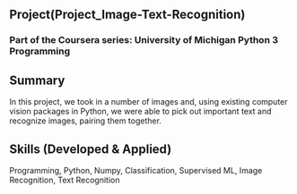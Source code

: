 ## Project(Project_Image-Text-Recognition)
### Part of the Coursera series: University of Michigan Python 3 Programming
    
## Summary
In this project, we took in a number of images and, using existing computer vision packages in Python, we were able to pick out important text and recognize images, pairing them together.

## Skills (Developed & Applied)
Programming, Python, Numpy, Classification, Supervised ML, Image Recognition, Text Recognition
    